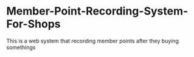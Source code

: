 # Member-Point-Recording-System-For-Shops
This is a web system that recording member points after they buying somethings
